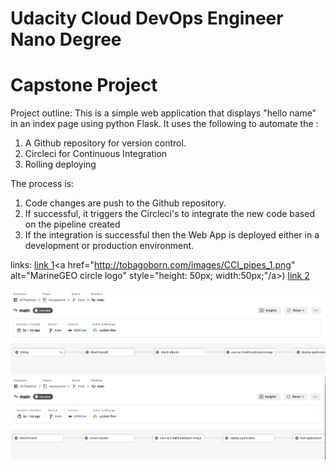 # Udacity Cloud DevOps Engineer Nano Degree
# Capstone Project

Project outline:
This is a simple web application that displays "hello name" in an index page using python Flask.
It uses the following to automate the :
1. A Github repository for version control.
2. Circleci for Continuous Integration
3. Rolling deploying

The process is:
1. Code changes are push to the Github repository.
2. If successful, it triggers the Circleci's to integrate the new code based on the pipeline created
3. If the integration is successful then the Web App is deployed either in a development or production environment.

links:
[link 1]()<a href="http://tobagoborn.com/images/CCI_pipes_1.png" alt="MarineGEO circle logo" style="height: 50px; width:50px;"/a>)
[link 2](<a href="http://tobagoborn.com/images/CCI_pipes_1.png" alt="MarineGEO circle logo" style="height: 50px; width:50px;"/a>)


![Circleci Pipeline](/images/CCI_pipes_1.png)
![Circleci Pipeline](/images/CCI_pipes_2.png)
